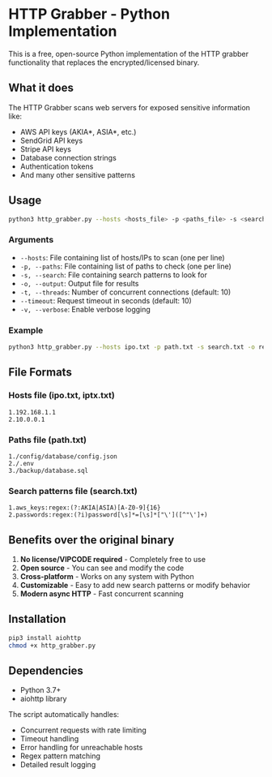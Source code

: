 # HTTP Grabber - Python Implementation

This is a free, open-source Python implementation of the HTTP grabber functionality that replaces the encrypted/licensed binary.

## What it does

The HTTP Grabber scans web servers for exposed sensitive information like:
- AWS API keys (AKIA*, ASIA*, etc.)
- SendGrid API keys
- Stripe API keys
- Database connection strings
- Authentication tokens
- And many other sensitive patterns

## Usage

```bash
python3 http_grabber.py --hosts <hosts_file> -p <paths_file> -s <search_file> -o <output_file>
```

### Arguments

- `--hosts`: File containing list of hosts/IPs to scan (one per line)
- `-p, --paths`: File containing list of paths to check (one per line)  
- `-s, --search`: File containing search patterns to look for
- `-o, --output`: Output file for results
- `-t, --threads`: Number of concurrent connections (default: 10)
- `--timeout`: Request timeout in seconds (default: 10)
- `-v, --verbose`: Enable verbose logging

### Example

```bash
python3 http_grabber.py --hosts ipo.txt -p path.txt -s search.txt -o results.log -t 20
```

## File Formats

### Hosts file (ipo.txt, iptx.txt)
```
1.192.168.1.1
2.10.0.0.1
```

### Paths file (path.txt)
```
1./config/database/config.json
2./.env
3./backup/database.sql
```

### Search patterns file (search.txt)
```
1.aws_keys:regex:(?:AKIA|ASIA)[A-Z0-9]{16}
2.passwords:regex:(?i)password[\s]*=[\s]*["\']([^"\']+)
```

## Benefits over the original binary

1. **No license/VIPCODE required** - Completely free to use
2. **Open source** - You can see and modify the code
3. **Cross-platform** - Works on any system with Python
4. **Customizable** - Easy to add new search patterns or modify behavior
5. **Modern async HTTP** - Fast concurrent scanning

## Installation

```bash
pip3 install aiohttp
chmod +x http_grabber.py
```

## Dependencies

- Python 3.7+
- aiohttp library

The script automatically handles:
- Concurrent requests with rate limiting
- Timeout handling
- Error handling for unreachable hosts
- Regex pattern matching
- Detailed result logging
